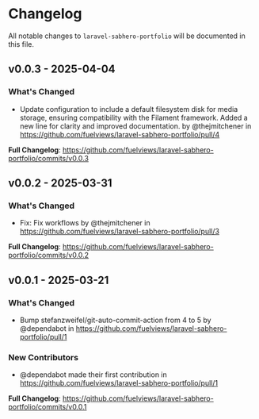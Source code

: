 # Changelog

All notable changes to `laravel-sabhero-portfolio` will be documented in this file.

## v0.0.3 - 2025-04-04

### What's Changed

* Update configuration to include a default filesystem disk for media storage, ensuring compatibility with the Filament framework. Added a new line for clarity and improved documentation. by @thejmitchener in https://github.com/fuelviews/laravel-sabhero-portfolio/pull/4

**Full Changelog**: https://github.com/fuelviews/laravel-sabhero-portfolio/commits/v0.0.3

## v0.0.2 - 2025-03-31

### What's Changed

* Fix: Fix workflows by @thejmitchener in https://github.com/fuelviews/laravel-sabhero-portfolio/pull/3

**Full Changelog**: https://github.com/fuelviews/laravel-sabhero-portfolio/commits/v0.0.2

## v0.0.1 - 2025-03-21

### What's Changed

* Bump stefanzweifel/git-auto-commit-action from 4 to 5 by @dependabot in https://github.com/fuelviews/laravel-sabhero-portfolio/pull/1

### New Contributors

* @dependabot made their first contribution in https://github.com/fuelviews/laravel-sabhero-portfolio/pull/1

**Full Changelog**: https://github.com/fuelviews/laravel-sabhero-portfolio/commits/v0.0.1
